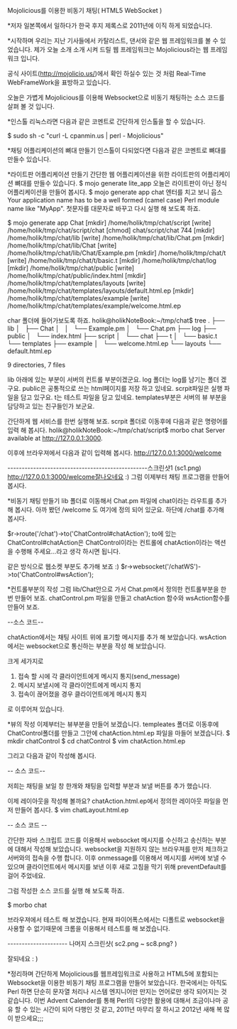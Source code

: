 Mojolicious를 이용한 비동기 채팅( HTML5 WebSocket )

*저자
일본쪽에서 일하다가 한국 후지 제록스로 2011년에 이직 하게 되었습니다.

*시작하며
우리는 지난 기사들에서 카탈리스트, 댄서와 같은 웹 프레임워크를 볼 수 있었습니다.
제가 오늘 소개 소개 시켜 드릴 웹 프레임워크는 Mojolicious라는 웹 프레임워크 입니다.

공식 사이트(http://mojolicio.us/)에서 확인 하실수 있는 것 처럼 Real-Time WebFrameWork을 표방하고 있습니다.

오늘은 가볍게 Mojolicious를 이용해 Websocket으로 비동기 채팅하는 소스 코드를 살펴 볼 것 입니다.


*인스톨
리눅스라면 다음과 같은 코멘트로 간단하게 인스톨을 할 수 있습니다.

$ sudo sh -c "curl -L cpanmin.us | perl - Mojolicious"


*채팅 어플리케이션의 뼈대 만들기
인스톨이 다되었다면 다음과 같은 코멘트로 뼈대를 만들수 있습니다.

*라이트판 어플리케이션 만들기
간단한 웹 어플리케이션을 위한 라이트판의 어플리케이션 뼈대를 만들수 있습니다.
$ mojo generate lite_app
오늘은 라이트판이 아닌 정식 어플리케이션을 만들어 봅시다.
$ mojo generate app chat
엔터를 치고 보니 웁스
Your application name has to be a well formed (camel case) Perl module name
like "MyApp".
첫문자를 대문자로 바꾸고 다시 실행 해 보도록 하죠.

$ mojo generate app Chat
  [mkdir] /home/holik/tmp/chat/script
  [write] /home/holik/tmp/chat/script/chat
  [chmod] chat/script/chat 744
  [mkdir] /home/holik/tmp/chat/lib
  [write] /home/holik/tmp/chat/lib/Chat.pm
  [mkdir] /home/holik/tmp/chat/lib/Chat
  [write] /home/holik/tmp/chat/lib/Chat/Example.pm
  [mkdir] /home/holik/tmp/chat/t
  [write] /home/holik/tmp/chat/t/basic.t
  [mkdir] /home/holik/tmp/chat/log
  [mkdir] /home/holik/tmp/chat/public
  [write] /home/holik/tmp/chat/public/index.html
  [mkdir] /home/holik/tmp/chat/templates/layouts
  [write] /home/holik/tmp/chat/templates/layouts/default.html.ep
  [mkdir] /home/holik/tmp/chat/templates/example
  [write] /home/holik/tmp/chat/templates/example/welcome.html.ep


char 폴더에 들어가보도록 하죠.
holik@holikNoteBook:~/tmp/chat$ tree
.
├── lib
│   ├── Chat
│   │   └── Example.pm
│   └── Chat.pm
├── log
├── public
│   └── index.html
├── script
│   └── chat
├── t
│   └── basic.t
└── templates
    ├── example
    │   └── welcome.html.ep
    └── layouts
        └── default.html.ep

9 directories, 7 files

lib 아래에 있는 부분이 서버의 컨트롤 부분이겠군요.
log 폴더는 log를 남기는 폴더 겠구요.
public은 공통적으로 쓰는 html페이지를 저장 하고 있네요.
scrpit파일은 실행 파일을 담고 있구요.
t는 테스트 파일을 담고 있네요.
templates부분은 서버의 뷰 부분을 담당하고 있는 친구들인가 보군요.

간단하게 웹 서비스를 한번 실행해 보죠.
scrpit 폴더로 이동후에 다음과 같은 명령어를 입력 해 봅시다.
holik@holikNoteBook:~/tmp/chat/script$ morbo chat 
Server available at http://127.0.0.1:3000.

이후에 브라우져에서 다음과 같이 입력해 봅시다.
http://127.0.0.1:3000/welcome

-------------------------------------------------스크린샷1 (sc1.png)
http://127.0.0.1:3000/welcome잘나오네요 :)
그럼 이제부터 채팅 프로그램을 만들어 봅시다.

*비동기 채팅 만들기
lib 폴더로 이동해서 Chat.pm 파일에 chat이라는 라우트를 추가 해 봅시다.
아까 봤던 /welcome 도 여기에 정의 되어 있군요.
하단에 /chat를 추가해 봅시다.

$r->route('/chat')->to('ChatControl#chatAction');
to에 있는 ChatControl#chatAction은 ChatControl이라는 컨트롤에 chatAction이라는 액션을 수행해 주세요...라고 생각 하시면 됩니다.

같은 방식으로 웹소켓 부분도 추가해 보죠 :)
$r->websocket('/chatWS')->to('ChatControl#wsAction');

*컨트롤부분의 작성
그럼 lib/Chat안으로 가서 Chat.pm에서 정의한 컨트롤부분을 한번 만들어 보죠.
chatControl.pm 파일을 만들고 chatAction 함수와 wsAction함수를 만들어 보죠.

--소스 코드--

chatAction에서는 채팅 사이트 위에 표기할 메시지를 추가 해 보았습니다.
wsAction에서는 websocket으로 통신하는 부분을 작성 해 보았습니다.

크게 세가지로
1. 접속 할 시에 각 클라이언트에게 메시지 통지(send_message)
2. 메시지 보낼시에 각 클라이언트에게 메시지 통지
3. 접속이 끊어졌을 경우 클라이언트에게 메시지 통지

로 이루어져 있습니다.

*뷰의 작성
이제부터는 뷰부분을 만들어 보겠습니다.
templeates 폴더로 이동후에 ChatControl폴더를 만들고 그안에 chatAction.html.ep 파일을 마들어 보겠습니다.
$ mkdir chatControl
$ cd chatControl
$ vim chatAction.html.ep

그리고 다음과 같이 작성해 봅시다.

-- 소스 코드--

저희는 채팅을 보일 창 한개와 채팅을 입력할 부분과 보낼 버튼를 추가 했습니다.

이제 레이아웃을 작성해 볼까요?
chatAction.html.ep에서 정의한 레이아웃 파일을 먼저 만들어 봅시다.
$ vim chatLayout.html.ep

-- 소스 코드 --

간단한 자바 스크립트 코드를 이용해서 websocket 메시지를 수신하고 송신하는 부분에 대해서 작성해 보았습니다.
websocket을 지원하지 않는 브라우져를 만저 체크하고
서버와의 접속을 수행 합니다.
이후 onmessage를 이용해서 메시지를 서버에 보낼 수 있으며
클라이언트에서 메시지를 보낸 이후 새로 고침을 막기 위해 preventDefault를 걸어 주었네요.

그럼 작성한 소스 코드를 실행 해 보도록 하죠.

$ morbo chat


브라우져에서 테스트 해 보겠습니다.
현재 파이어폭스에서는 디폴트로 websocket을 사용할 수 없기때문에 크롬을 이용해서 테스트를 해 보겠습니다.

--------------------- 나머지 스크린샷( sc2.png ~ sc8.png? )

잘되네요 : )

*정리하며
간단하게 Mojolicious를 웹프레임워크로 사용하고 HTML5에 포함되는 Websocket을 이용한 비동기 채팅 프로그램을 만들어 보았습니다.
한국에서는 아직도 Perl 하면 단순히 문자열 처리나 시스템 엔지니어만 만지는 언어로만 생각 되어지는 것 같습니다.
이번 Advent Calender를 통해 Perl의 다양한 활용에 대해서 조금이나마 공유 할 수 있는 시간이 되어 다행인 것 같고, 2011년 마무리 잘 하시고
2012년 새해 복 많이 받으세요;;;

